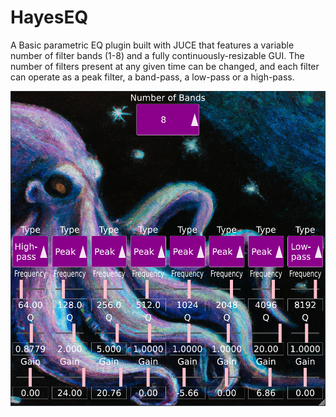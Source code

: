 # HayesEQ
A Basic parametric EQ plugin built with JUCE that features a variable number of filter bands (1-8) and a fully continuously-resizable GUI.
The number of filters present at any given time can be changed, and each filter can operate as a peak filter, a band-pass, a low-pass or a high-pass.

![alt text](Images/2xscaleIIRFilterGUI.png)

